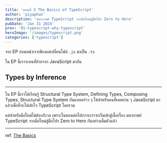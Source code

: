 ```yaml
---
title: 'ตอนที่ 3 The Basics of TypeScript'
author: 'piyaphat' 
description: 'มหากาพย์ TypeScript จากมือใหม่สู่มือโปร Zero to Hero'
pubDate: 'Jan 31 2024'
prev: '01-typescript-why-typescript'
heroImage: '/images/typescript.png'
categories: ['typescript']
---
```


จาก EP ก่อนหน้าเราเพียงแค่เปลี่ยนไฟล์ `.js` มาเป็น `.ts`

ใน EP นี้เราจะคนที่ย้ายจาก JavaScript มากัน

## Types by Inference


---

ใน EP นี้เราได้เรียนรู้ Structural Type System, Defining Types, Composing Types, Structural Type System กันแบบคร่าว ๆ ให้สำหรับคนที่เคยผ่าน ๆ JavaScript มาแล้วเพื่อที่จะได้เข้าใจ TypeScript โดยรวม

แต่สำหรับมือใหม่ไม่ต้องกังวล เพราะในตอนต่อไปเราจะเราจะเริ่มเข้าสู่เนื้อเรื่อง มหากาพย์ TypeScript จากมือใหม่สู่มือโปร Zero to Hero กันอย่างเต็มตัวแล้ว


---
ref: [The Basics](https://www.typescriptlang.org/docs/handbook/2/basic-types.html)